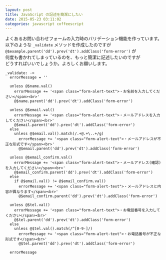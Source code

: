 ```yaml
---
layout: post
title: JavaScript の記述を簡潔にしたい
date: 2015-05-23 03:11:02
categories: javascript coffeescript
---
```

<!-- {% raw %} -->
<p>よくあるお問い合わせフォームの入力時のバリデーション機能を作っています。<br>
以下のような <code>_validate</code> メソッドを作成したのですが<br>
<code>@$example.parent('dd').prev('dt').addClass('form-error')</code> が<br>
何度も書かれてしまっているのを、もっと簡潔に記述したいのですが<br>
どうすればいいでしょうか。よろしくお願いします。</p>

<pre class="lang-coffeescript prettyprint-override"><code>_validate: -&gt;
  errorMessage = ''

  unless @$name.val()
    errorMessage += '&lt;span class="form-alert-text"&gt;・お名前を入力してください&lt;/span&gt;&lt;br&gt;'
    @$name.parent('dd').prev('dt').addClass('form-error')

  unless @$email.val()
    errorMessage += '&lt;span class="form-alert-text"&gt;・メールアドレスを入力してください&lt;/span&gt;&lt;br&gt;'
    @$email.parent('dd').prev('dt').addClass('form-error')
  else
    unless @$email.val().match(/.+@.+\..+/g)
      errorMessage += '&lt;span class="form-alert-text"&gt;・メールアドレスが不正な形式です&lt;/span&gt;&lt;br&gt;'
      @$email.parent('dd').prev('dt').addClass('form-error')

  unless @$email_confirm.val()
    errorMessage += '&lt;span class="form-alert-text"&gt;・メールアドレス(確認)を入力してください&lt;/span&gt;&lt;br&gt;'
    @$email_confirm.parent('dd').prev('dt').addClass('form-error')
  else
    if @$email.val() != @$email_confirm.val()
      errorMessage += '&lt;span class="form-alert-text"&gt;・メールアドレスと内容が異なります&lt;/span&gt;&lt;br&gt;'
      @$email_confirm.parent('dd').prev('dt').addClass('form-error')

  unless @$tel.val()
    errorMessage += '&lt;span class="form-alert-text"&gt;・お電話番号を入力してください&lt;/span&gt;&lt;br&gt;'
    @$tel.parent('dd').prev('dt').addClass('form-error')
  else
    unless @$tel.val().match(/^[0-9-]/)
      errorMessage += '&lt;span class="form-alert-text"&gt;・お電話番号が不正な形式です&lt;/span&gt;&lt;br&gt;'
      @$tel.parent('dd').prev('dt').addClass('form-error')

  errorMessage
</code></pre>
<!-- {% endraw %} -->

